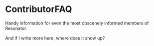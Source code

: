 # ContributorFAQ
Handy information for even the most obscenely informed members of Resonator.

And if I write more here, where does it show up?
